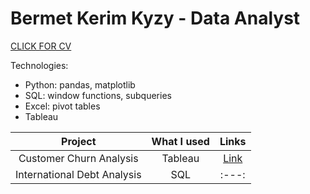 # Bermet Kerim Kyzy - Data Analyst 

[CLICK FOR CV](https://drive.google.com/file/d/1NtxtmJosk6_EoFkoHaABRba8jdnyOnpS/view?usp=sharing)

Technologies: 
- Python: pandas, matplotlib
- SQL: window functions, subqueries
- Excel: pivot tables
- Tableau 

| Project                      | What I used      | Links         | 
| :-----:                      | :---:            | :---:         |
| Customer Churn Analysis      | Tableau          | [Link](https://public.tableau.com/views/CustomerChurnAnalysis_16599531265640/CustomerChurnAnalysis_1?:language=en-US&:display_count=n&:origin=viz_share_link)|
| International Debt Analysis  | SQL              | :---:         |



